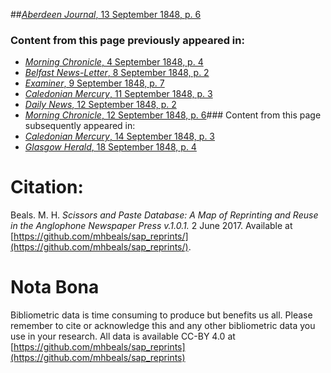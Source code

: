 ##[*Aberdeen Journal*, 13 September 1848, p. 6](https://mhbeals.github.io/sap_html/Aberdeen-Journal/Aberdeen-Journal-13-September-1848-p-6)

### Content from this page previously appeared in:
+ [*Morning Chronicle*, 4 September 1848, p. 4](https://mhbeals.github.io/sap_html/Morning-Chronicle/Morning-Chronicle-4-September-1848-p-4)
+ [*Belfast News-Letter*, 8 September 1848, p. 2](https://mhbeals.github.io/sap_html/Belfast-News-Letter/Belfast-News-Letter-8-September-1848-p-2)
+ [*Examiner*, 9 September 1848, p. 7](https://mhbeals.github.io/sap_html/Examiner/Examiner-9-September-1848-p-7)
+ [*Caledonian Mercury*, 11 September 1848, p. 3](https://mhbeals.github.io/sap_html/Caledonian-Mercury/Caledonian-Mercury-11-September-1848-p-3)
+ [*Daily News*, 12 September 1848, p. 2](https://mhbeals.github.io/sap_html/Daily-News/Daily-News-12-September-1848-p-2)
+ [*Morning Chronicle*, 12 September 1848, p. 6](https://mhbeals.github.io/sap_html/Morning-Chronicle/Morning-Chronicle-12-September-1848-p-6)### Content from this page subsequently appeared in:
+ [*Caledonian Mercury*, 14 September 1848, p. 3](https://mhbeals.github.io/sap_html/Caledonian-Mercury/Caledonian-Mercury-14-September-1848-p-3)
+ [*Glasgow Herald*, 18 September 1848, p. 4](https://mhbeals.github.io/sap_html/Glasgow-Herald/Glasgow-Herald-18-September-1848-p-4)
                    
# Citation: 

Beals. M. H. *Scissors and Paste Database: A Map of Reprinting and Reuse in the Anglophone Newspaper Press v.1.0.1.* 2 June 2017. Available at [https://github.com/mhbeals/sap_reprints/](https://github.com/mhbeals/sap_reprints/). 
                    
# Nota Bona

Bibliometric data is time consuming to produce but benefits us all. Please remember to cite or acknowledge this and any other bibliometric data you use in your research. All data is available CC-BY 4.0 at [https://github.com/mhbeals/sap_reprints](https://github.com/mhbeals/sap_reprints)